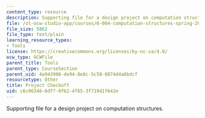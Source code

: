 ```yaml
---
content_type: resource
description: Supporting file for a design project on computation structures.
file: /ol-ocw-studio-app/courses/6-004-computation-structures-spring-2009/c6c963466df79fb24f653f719d1f642e_projcheckoff.jsim
file_size: 5862
file_type: text/plain
learning_resource_types:
- Tools
license: https://creativecommons.org/licenses/by-nc-sa/4.0/
ocw_type: OCWFile
parent_title: Tools
parent_type: CourseSection
parent_uid: 4a943900-de94-8e8c-5c50-0874d4a8bdcf
resourcetype: Other
title: Project Checkoff
uid: c6c96346-6df7-9fb2-4f65-3f719d1f642e
---
```

Supporting file for a design project on computation structures.